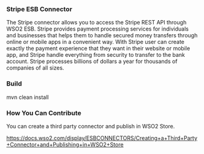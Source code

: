 ### Stripe ESB Connector

The Stripe connector allows you to access the Stripe REST API through WSO2 ESB. Stripe provides payment processing services for individuals and businesses
that helps them to handle secured money transfers through online or mobile apps in a convenient way. With Stripe user can create exactly the payment experience
that they want in their website or mobile app, and Stripe handle everything from security to transfer to the bank account. Stripe processes billions of dollars a year for thousands of companies of all sizes.

### Build

mvn clean install

### How You Can Contribute
You can create a third party connector and publish in WSO2 Store.

https://docs.wso2.com/display/ESBCONNECTORS/Creating+a+Third+Party+Connector+and+Publishing+in+WSO2+Store